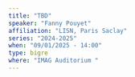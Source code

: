 ```yaml
---
title: "TBD"
speaker: "Fanny Pouyet"
affiliation: "LISN, Paris Saclay"
series: "2024-2025"
when: "09/01/2025 - 14:00"
type: bigre
where: "IMAG Auditorium "
---
```

